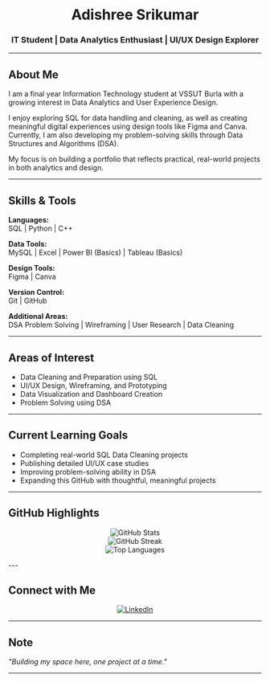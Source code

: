 <h1 align="center">Adishree Srikumar</h1>
<h3 align="center">IT Student | Data Analytics Enthusiast | UI/UX Design Explorer</h3>

---

## About Me

I am a final year Information Technology student at VSSUT Burla with a growing interest in Data Analytics and User Experience Design.  

I enjoy exploring SQL for data handling and cleaning, as well as creating meaningful digital experiences using design tools like Figma and Canva. Currently, I am also developing my problem-solving skills through Data Structures and Algorithms (DSA).

My focus is on building a portfolio that reflects practical, real-world projects in both analytics and design.

---

## Skills & Tools

**Languages:**  
SQL | Python | C++  

**Data Tools:**  
MySQL | Excel | Power BI (Basics) | Tableau (Basics)  

**Design Tools:**  
Figma | Canva  

**Version Control:**  
Git | GitHub  

**Additional Areas:**  
DSA Problem Solving | Wireframing | User Research | Data Cleaning  

---

## Areas of Interest

- Data Cleaning and Preparation using SQL  
- UI/UX Design, Wireframing, and Prototyping  
- Data Visualization and Dashboard Creation  
- Problem Solving using DSA  

---

## Current Learning Goals

- Completing real-world SQL Data Cleaning projects  
- Publishing detailed UI/UX case studies  
- Improving problem-solving ability in DSA  
- Expanding this GitHub with thoughtful, meaningful projects  

---

## GitHub Highlights

<p align="center">
  <img src="https://github-readme-stats.vercel.app/api?username=adishree951&show_icons=true&theme=rose_pine&hide_border=true" alt="GitHub Stats" />
  <br>
  <img src="https://github-readme-streak-stats.herokuapp.com/?user=adishree951&theme=rose_pine&hide_border=true" alt="GitHub Streak" />
  <br>
  <img src="https://github-readme-stats.vercel.app/api/top-langs/?username=adishree951&layout=compact&theme=rose_pine&hide_border=true" alt="Top Languages" />
</p>
---

## Connect with Me

<p align="center">
  <a href="https://www.linkedin.com/in/adishree-s-151085268/" target="_blank">
    <img src="https://img.shields.io/badge/LinkedIn-View%20Profile-pink?style=for-the-badge&logo=linkedin" alt="LinkedIn"/>
  </a>
</p>

---

## Note

*"Building my space here, one project at a time."*

---
